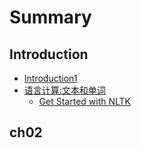 # Summary

## Introduction
* [Introduction1](README.md)
* [语言计算:文本和单词](python基础.md)
    * [Get Started with NLTK](get-started-with-nltk.md)

## ch02

